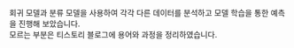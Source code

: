 회귀 모델과 분류 모델을 사용하여 각각 다른 데이터를 분석하고 모델 학습을 통한 예측을 진행해 보았습니다.  <br/>
모르는 부분은 티스토리 블로그에 용어와 과정을 정리하였습니다. 
